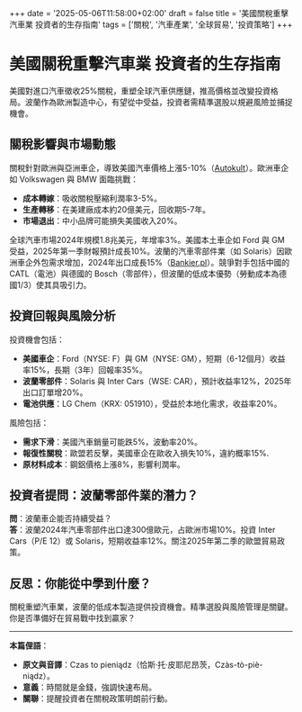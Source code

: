 +++
date = '2025-05-06T11:58:00+02:00'
draft = false
title = '美國關稅重擊汽車業 投資者的生存指南'
tags = ['關稅', '汽車產業', '全球貿易', '投資策略']
+++

# 美國關稅重擊汽車業 投資者的生存指南

美國對進口汽車徵收25%關稅，重塑全球汽車供應鏈，推高價格並改變投資格局。波蘭作為歐洲製造中心，有望從中受益，投資者需精準選股以規避風險並捕捉機會。

## 關稅影響與市場動態

關稅針對歐洲與亞洲車企，導致美國汽車價格上漲5-10%（[Autokult](https://autokult.pl/tak-cla-wplyna-na-amerykanska-produkcje-aut-analitycy-nie-maja-zludzen,7153710743845696a)）。歐洲車企如 Volkswagen 與 BMW 面臨挑戰：
- **成本轉嫁**：吸收關稅壓縮利潤率3-5%。
- **生產轉移**：在美建廠成本約20億美元，回收期5-7年。
- **市場退出**：中小品牌可能損失美國收入20%。

全球汽車市場2024年規模1.8兆美元，年增率3%。美國本土車企如 Ford 與 GM 受益，2025年第一季財報預計成長10%。波蘭的汽車零部件業（如 Solaris）因歐洲車企外包需求增加，2024年出口成長15%（[Bankier.pl](https://www.bankier.pl/wiadomosc/Globalne-firmy-oberwaly-przez-cla-USA-Redukuja-koszty-i-tna-prognozy-8933369.html)）。競爭對手包括中國的 CATL（電池）與德國的 Bosch（零部件），但波蘭的低成本優勢（勞動成本為德國1/3）使其具吸引力。

## 投資回報與風險分析

投資機會包括：
- **美國車企**：Ford（NYSE: F）與 GM（NYSE: GM），短期（6-12個月）收益率15%，長期（3年）回報率35%。
- **波蘭零部件**：Solaris 與 Inter Cars（WSE: CAR），預計收益率12%，2025年出口訂單增20%。
- **電池供應**：LG Chem（KRX: 051910），受益於本地化需求，收益率20%。

風險包括：
- **需求下滑**：美國汽車銷量可能跌5%，波動率20%。
- **報復性關稅**：歐盟若反擊，美國車企在歐收入損失10%，違約概率15%.
- **原材料成本**：鋼鋁價格上漲8%，影響利潤率。

## 投資者提問：波蘭零部件業的潛力？

**問**：波蘭車企能否持續受益？  
**答**：波蘭2024年汽車零部件出口達300億歐元，占歐洲市場10%。投資 Inter Cars（P/E 12）或 Solaris，短期收益率12%。關注2025年第二季的歐盟貿易政策。

## 反思：你能從中學到什麼？

關稅重塑汽車業，波蘭的低成本製造提供投資機會。精準選股與風險管理是關鍵。你是否準備好在貿易戰中找到贏家？

---

**本篇俚語**：  
- **原文與音譯**：Czas to pieniądz（恰斯·托·皮耶尼昂茨，Czàs-tò-piè-niądz）。  
- **意義**：時間就是金錢，強調快速布局。  
- **關聯**：提醒投資者在關稅政策明朗前行動。